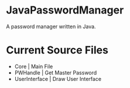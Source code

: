 # JavaPasswordManager
A password manager written in Java.

# Current Source Files
* Core          | Main File
* PWHandle      | Get Master Password
* UserInterface | Draw User Interface
